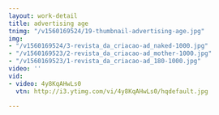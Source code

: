 ```yaml
---
layout: work-detail
title: advertising age
tnimg: "/v1560169524/19-thumbnail-advertising-age.jpg"
img:
- "/v1560169524/3-revista_da_criacao-ad_naked-1000.jpg"
- "/v1560169523/2-revista_da_criacao-ad_mother-1000.jpg"
- "/v1560169523/1-revista_da_criacao-ad_180-1000.jpg"
video: ''
vid:
- video: 4y8KqAHwLs0
  vtn: http://i3.ytimg.com/vi/4y8KqAHwLs0/hqdefault.jpg

---
```

